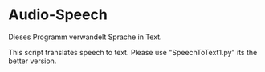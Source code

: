 # Audio-Speech
Dieses Programm verwandelt Sprache in Text.

This script translates speech to text. Please use "SpeechToText1.py" its the better version.
